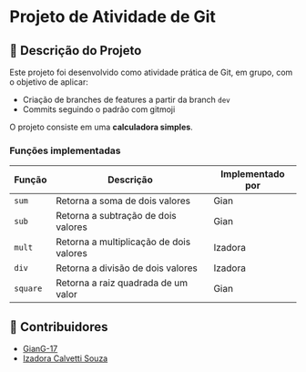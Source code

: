 # Projeto de Atividade de Git

## 📝 Descrição do Projeto

Este projeto foi desenvolvido como atividade prática de Git, em grupo, com o objetivo de aplicar:  

- Criação de branches de features a partir da branch `dev`  
- Commits seguindo o padrão com gitmoji  

O projeto consiste em uma **calculadora simples**.

### Funções implementadas

| Função    | Descrição                                | Implementado por |
|-----------|-----------------------------------------|----------------|
| `sum`     | Retorna a soma de dois valores           | Gian           |
| `sub`     | Retorna a subtração de dois valores      | Gian           |
| `mult`    | Retorna a multiplicação de dois valores  | Izadora        |
| `div`     | Retorna a divisão de dois valores        | Izadora        |
| `square`  | Retorna a raiz quadrada de um valor      | Gian           |

## 🤝 Contribuidores

- [GianG-17](https://github.com/GianG-17)  
- [Izadora Calvetti Souza](https://github.com/iza416)